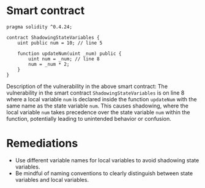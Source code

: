 # Smart contract

```solidity
pragma solidity ^0.4.24;

contract ShadowingStateVariables {
    uint public num = 10; // line 5

    function updateNum(uint _num) public {
        uint num = _num; // line 8
        num = _num * 2;
    }
}
```

Description of the vulnerability in the above smart contract:
The vulnerability in the smart contract `ShadowingStateVariables` is on line 8 where a local variable `num` is declared inside the function `updateNum` with the same name as the state variable `num`. This causes shadowing, where the local variable `num` takes precedence over the state variable `num` within the function, potentially leading to unintended behavior or confusion.

# Remediations

- Use different variable names for local variables to avoid shadowing state variables.
- Be mindful of naming conventions to clearly distinguish between state variables and local variables.